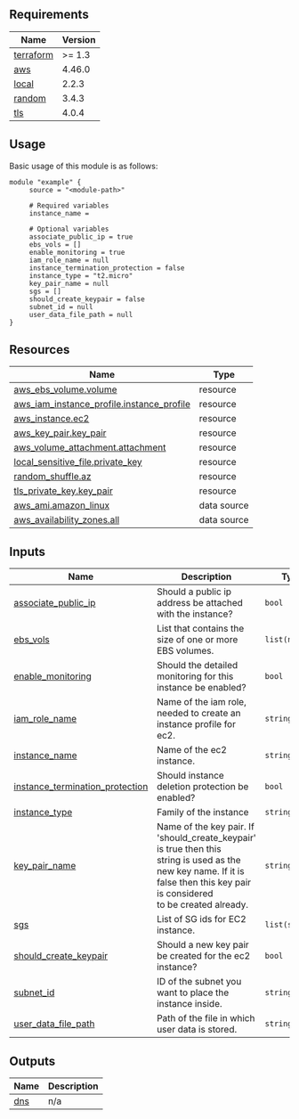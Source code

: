 <!-- BEGIN_TF_DOCS -->
## Requirements

| Name | Version |
|------|---------|
| <a name="requirement_terraform"></a> [terraform](#requirement\_terraform) | >= 1.3 |
| <a name="requirement_aws"></a> [aws](#requirement\_aws) | 4.46.0 |
| <a name="requirement_local"></a> [local](#requirement\_local) | 2.2.3 |
| <a name="requirement_random"></a> [random](#requirement\_random) | 3.4.3 |
| <a name="requirement_tls"></a> [tls](#requirement\_tls) | 4.0.4 |
## Usage
Basic usage of this module is as follows:
```hcl
module "example" {
	 source = "<module-path>"

	 # Required variables
	 instance_name = 

	 # Optional variables
	 associate_public_ip = true
	 ebs_vols = []
	 enable_monitoring = true
	 iam_role_name = null
	 instance_termination_protection = false
	 instance_type = "t2.micro"
	 key_pair_name = null
	 sgs = []
	 should_create_keypair = false
	 subnet_id = null
	 user_data_file_path = null
}
```
## Resources

| Name | Type |
|------|------|
| [aws_ebs_volume.volume](https://registry.terraform.io/providers/hashicorp/aws/4.46.0/docs/resources/ebs_volume) | resource |
| [aws_iam_instance_profile.instance_profile](https://registry.terraform.io/providers/hashicorp/aws/4.46.0/docs/resources/iam_instance_profile) | resource |
| [aws_instance.ec2](https://registry.terraform.io/providers/hashicorp/aws/4.46.0/docs/resources/instance) | resource |
| [aws_key_pair.key_pair](https://registry.terraform.io/providers/hashicorp/aws/4.46.0/docs/resources/key_pair) | resource |
| [aws_volume_attachment.attachment](https://registry.terraform.io/providers/hashicorp/aws/4.46.0/docs/resources/volume_attachment) | resource |
| [local_sensitive_file.private_key](https://registry.terraform.io/providers/hashicorp/local/2.2.3/docs/resources/sensitive_file) | resource |
| [random_shuffle.az](https://registry.terraform.io/providers/hashicorp/random/3.4.3/docs/resources/shuffle) | resource |
| [tls_private_key.key_pair](https://registry.terraform.io/providers/hashicorp/tls/4.0.4/docs/resources/private_key) | resource |
| [aws_ami.amazon_linux](https://registry.terraform.io/providers/hashicorp/aws/4.46.0/docs/data-sources/ami) | data source |
| [aws_availability_zones.all](https://registry.terraform.io/providers/hashicorp/aws/4.46.0/docs/data-sources/availability_zones) | data source |
## Inputs

| Name | Description | Type | Default | Required |
|------|-------------|------|---------|:--------:|
| <a name="input_associate_public_ip"></a> [associate\_public\_ip](#input\_associate\_public\_ip) | Should a public ip address be attached with the instance? | `bool` | `true` | no |
| <a name="input_ebs_vols"></a> [ebs\_vols](#input\_ebs\_vols) | List that contains the size of one or more EBS volumes. | `list(number)` | `[]` | no |
| <a name="input_enable_monitoring"></a> [enable\_monitoring](#input\_enable\_monitoring) | Should the detailed monitoring for this instance be enabled? | `bool` | `true` | no |
| <a name="input_iam_role_name"></a> [iam\_role\_name](#input\_iam\_role\_name) | Name of the iam role, needed to create an instance profile for ec2. | `string` | `null` | no |
| <a name="input_instance_name"></a> [instance\_name](#input\_instance\_name) | Name of the ec2 instance. | `string` | n/a | yes |
| <a name="input_instance_termination_protection"></a> [instance\_termination\_protection](#input\_instance\_termination\_protection) | Should instance deletion protection be enabled? | `bool` | `false` | no |
| <a name="input_instance_type"></a> [instance\_type](#input\_instance\_type) | Family of the instance | `string` | `"t2.micro"` | no |
| <a name="input_key_pair_name"></a> [key\_pair\_name](#input\_key\_pair\_name) | Name of the key pair. If 'should\_create\_keypair' is true then this <br>string is used as the new key name. If it is false then this key pair is considered<br>to be created already. | `string` | `null` | no |
| <a name="input_sgs"></a> [sgs](#input\_sgs) | List of SG ids for EC2 instance. | `list(string)` | `[]` | no |
| <a name="input_should_create_keypair"></a> [should\_create\_keypair](#input\_should\_create\_keypair) | Should a new key pair be created for the ec2 instance? | `bool` | `false` | no |
| <a name="input_subnet_id"></a> [subnet\_id](#input\_subnet\_id) | ID of the subnet you want to place the instance inside. | `string` | `null` | no |
| <a name="input_user_data_file_path"></a> [user\_data\_file\_path](#input\_user\_data\_file\_path) | Path of the file in which user data is stored. | `string` | `null` | no |
## Outputs

| Name | Description |
|------|-------------|
| <a name="output_dns"></a> [dns](#output\_dns) | n/a |
<!-- END_TF_DOCS -->